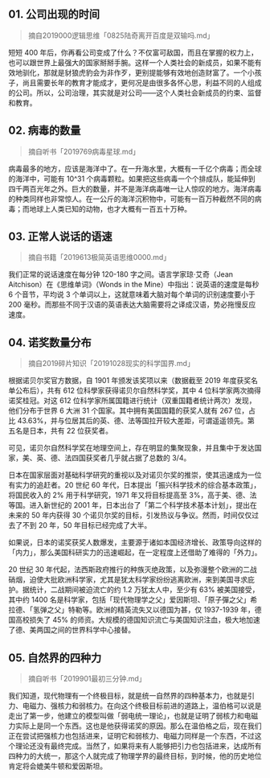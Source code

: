 ## 01. 公司出现的时间
> 摘自2019000逻辑思维「0825陆奇离开百度是双输吗.md」

短短 400 年后，你再看公司变成了什么？不仅富可敌国，而且在掌握的权力上，也可以跟世界上最强大的国家掰掰手腕。这样一个人类社会的新成员，如果不能有效地驯化，那就是豺狼虎豹会为非作歹，更别提能够有效地创造财富了。一个小孩子，尚且需要长年的教育才能成才，更何况是由很多各怀心思，利益不同的人组成的公司。所以，公司治理，其实就是对公司——这个人类社会新成员的约束、监督和教育。

## 02. 病毒的数量
> 摘自听书「2019769病毒星球.md」

病毒最多的地方，应该是海洋中了。在一升海水里，大概有一千亿个病毒；而全球的海洋中，可能有 10^31 个病毒颗粒。如果把这些病毒一个个排成队，能延伸到四千两百光年之外。巨大的数量，并不是海洋病毒唯一让人惊叹的地方。海洋病毒的种类同样也非常惊人。在一公斤的海洋沉积物中，可能有一百万种截然不同的病毒；而地球上人类已知的动物，也才大概有一百五十万种。

## 03. 正常人说话的语速
> 摘自书籍「2019613极简英语思维0000.md」

我们正常的说话速度在每分钟 120-180 字之间。语言学家琼·艾奇（Jean Aitchison）在《思维单词》（Wonds in the Mine）中指出：说英语的速度是每秒 6 个音节，平均说 3 个单词以上，这就意味着大脑对每个单词的识别速度要小于 200 毫秒。而那些不同于汉语的英语表达大脑需要将之译成汉语，势必拖慢反应速度。

## 04. 诺奖数量分布
> 摘自2019碎片知识「20191028现实的科学国界.md」

根据诺贝尔奖官方数据，自 1901 年颁发该奖项以来（数据截至 2019 年度获奖名单公布后），共有 612 位科學家获得诺贝尔自然科学奖，其中 4 位科学家两次摘得诺奖桂冠。对这 612 位科学家所属国籍进行统计（双重国籍者统计两次）发现，他们分布于世界 6 大洲 31 个国家。其中拥有美国国籍的获奖人就有 267 位，占比 43.63%，并与位居其后的英、德、法等国拉开较大差距，可谓遥遥领先。第五名是日本，共有 22 位获奖者。

可见，诺贝尔自然科学奖在地理空间上，存在明显的集聚现象，并且集中于发达国家，美、英、德、法四国获奖者几乎就占据了总数的 3/4。

日本在国家层面对基础科学研究的重视以及对诺贝尔奖的推崇，使其迅速成为一位有实力的追赶者。20 世纪 60 年代，日本提出「振兴科学技术的综合基本政策」，将国民收入的 2% 用于科学研究，1971 年又将目标提高至 3%，高于美、德、法等国。进入新世纪的 2001 年，日本出台了「第二个科学技术基本计划」，提出在未来的 50 年内获得 30 个诺贝尔奖的目标，引发热议与争议。然而，时间仅仅过去了不到 20 年，50 年目标已经完成了大半。

如果说，日本的诺奖获奖人数爆发，主要源于诸如本国经济增长、政策导向这样的「内力」，那么美国科研实力的迅速崛起，在一定程度上还借助了难得的「外力」。

20 世纪 30 年代起，法西斯政府推行的种族灭绝政策，以及弥漫整个欧洲的二战硝烟，迫使大批欧洲科学家，尤其是犹太科学家纷纷逃离欧洲，来到美国寻求庇护。据统计，二战期间被迫流亡的约 1.2 万犹太人中，至少有 63% 被美国接受，其中约 1400 名是科学家，包括「现代物理学之父」爱因斯坦、「原子彈之父」希拉德、「氢弹之父」特勒等。欧洲的精英流失又以德国为甚，仅 1937-1939 年，德国高校损失了 45% 的师资。大规模的德国知识流亡与美国知识注血，极大地加速了德、美两国之间的世界科学中心接替。

## 05. 自然界的四种力
> 摘自听书「2019901最初三分钟.md」

我们知道，现代物理有一个终极目标，就是统一自然界的四种基本力，也就是引力、电磁力、强核力和弱核力。在向这个终极目标前进的道路上，温伯格可以说是走出了第一步，他建立的模型叫做「弱电统一理论」，也就是证明了弱核力和电磁力实际上是同一个东西。这也是他获得诺奖的原因。那么在温伯格之后，现在我们正在尝试把强核力也包括进来，证明它和弱核力、电磁力同样是一个东西，不过这个理论还没有最终完成。当然了，如果将来有人能够把引力也包括进来，达成所有四种力的大统一，那这个人就完成了物理学界的最终目标，到时候，他的历史地位肯定将会媲美牛顿和爱因斯坦。

